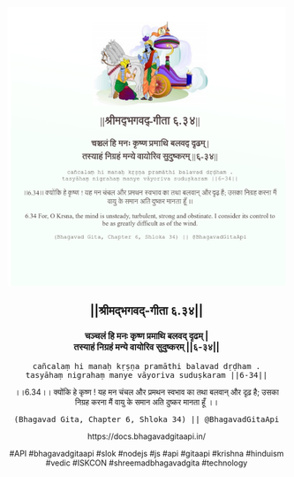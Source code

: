 <img src="../../asset/BG_6_34.png"/>
<center><h2>||श्रीमद्‍भगवद्‍-गीता ६.३४||</h2>
<h3>चञ्चलं हि मनः कृष्ण प्रमाथि बलवद् दृढम् |<br/>तस्याहं निग्रहं मन्ये वायोरिव सुदुष्करम् ||६-३४||</h3>
<pre>cañcalaṃ hi manaḥ kṛṣṇa pramāthi balavad dṛḍham .<br/>tasyāhaṃ nigrahaṃ manye vāyoriva suduṣkaram ||6-34||</pre>
<p>।।6.34।। क्योंकि हे कृष्ण ! यह मन चंचल और प्रमथन स्वभाव का तथा बलवान् और दृढ़ है; उसका निग्रह करना मैं वायु के समान अति दुष्कर मानता हूँ ।।</p>
<pre>(Bhagavad Gita, Chapter 6, Shloka 34) || @BhagavadGitaApi</pre><p>https://docs.bhagavadgitaapi.in/</p><p>#API #bhagavadgitaapi #slok #nodejs #js #api #gitaapi #krishna #hinduism #vedic #ISKCON #shreemadbhagavadgita #technology</p></center>